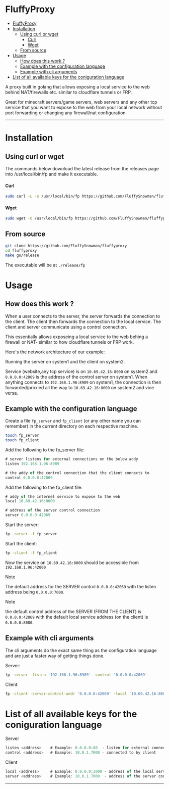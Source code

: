 # FluffyProxy

<!--toc:start-->
- [FluffyProxy](#fluffyproxy)
- [Installation](#installation)
  - [Using curl or wget](#using-curl-or-wget)
      - [Curl](#curl)
      - [Wget](#wget)
  - [From source](#from-source)
- [Usage](#usage)
  - [How does this work ?](#how-does-this-work)
  - [Example with the configuration language](#example-with-the-configuration-language)
  - [Example with cli arguments](#example-with-cli-arguments)
- [List of all available keys for the coniguration language](#list-of-all-available-keys-for-the-coniguration-language)
<!--toc:end-->

A proxy built in golang that allows exposing a local service to the
web behind NAT/firewalls etc. similar to cloudflare tunnels or FRP.

Great for minecraft servers/game servers, web servers and any other
tcp service that you want to expose to the web from your local network
without port forwarding or changing any firewall/nat configuration.

<hr />

<!-- > [!NOTE] -->
<!-- > Documentation is not complete yet. This project is still in -->
<!-- > development- do not expect things to work properly since this -->
<!-- > project is not meant to be collaborated with cos this is just a tool -->
<!-- > I've mady for myself and the code happens to be public. -->

# Installation

## Using curl or wget

The commands below download the latest release from the releases page
into /usr/local/bin/fp and make it executable.

#### Curl

```sh
sudo curl -L -o /usr/local/bin/fp https://github.com/FluffySnowman/fluffyproxy/releases/download/v1.0.0/fp_linux_amd64 && sudo chmod +x /usr/local/bin/fp
```

#### Wget

```sh
sudo wget -O /usr/local/bin/fp https://github.com/FluffySnowman/fluffyproxy/releases/download/v1.0.0/fp_linux_amd64 && sudo chmod +x /usr/local/bin/fp
```

## From source

```sh
git clone https://github.com/FluffySnowman/fluffyproxy
cd fluffyproxy
make go/release
```

The executable will be at `./release/fp`

# Usage

## How does this work ?

When a user connects to the server, the server forwards the connection
to the client. The client then forwards the connection to the local
service. The client and server communicate using a control connection.

This essentially allows exposeing a local service to the web behing a
firewall or NAT- similar to how cloudflare tunnels or FRP work.

Here's the network architecture of our example:

Running the server on system1 and the client on system2.

Service (website,any tcp service) is on `10.69.42.16:8000` on system2
and `0.0.0.0:42069` is the address of the control server on system1.
When anything connects to `192.168.1.96:8989` on system1, the
connection is then forwarded/proxied all the way to `10.69.42.16:8000`
on system2 and vice versa.

## Example with the configuration language

Create a file `fp_server` and `fp_client` (or any other name you can
remember) in the current directory on each respective machine.

```sh
touch fp_server
touch fp_client
```

Add the following to the fp_server file:

```javascript
# server listens for external connections on the below addy
listen 192.168.1.96:8989

# the addy of the control connection that the client connects to
control 0.0.0.0:42069
```

Add the following to the fp_client file:

```javascript
# addy of the internel service to expose to the web
local 10.69.42.16:8000

# address of the server control connection
server 0.0.0.0:42069
```

Start the server:

```sh
fp -server -f fp_server
```

Start the client:

```sh
fp -client -f fp_client
```

Now the service on `10.69.42.16:8000` should be accessible from `192.168.1.96:42000`

> [!NOTE]
> The default address for the SERVER control `0.0.0.0:42069` with the
> listen address being `0.0.0.0:7000`.

> [!NOTE]
> the default control address of the SERVER (FROM THE CLIENT) is
> `0.0.0.0:42069` with the default local service address (on the
> client) is `0.0.0.0:8080`.

## Example with cli arguments

The cli arguments do the exact same thing as the configuration
language and are just a faster way of getting things done.

Server:

```sh
fp -server -listen '192.168.1.96:8989' -control '0.0.0.0:42069'
```

Client:

```sh
fp -client -server-control-addr '0.0.0.0:42069' -local '10.69.42.16:8000'
```

# List of all available keys for the coniguration language

Server

```javascript
listen <address>    # Example: 0.0.0.0:80  - listen for external connections.
control <address>   # Example: 10.0.1.7000 - connected to by client
```

Client

```javascript
local <address>     # Example: 0.0.0.0:3000 - address of the local service
server <address>    # Example: 10.0.1.7000  - address of the server control
```

<hr />

<!-- ### Install script -->
<!-- This script will download the latest release from the releases page -->
<!-- into your current directory and then move it to `/usr/local/bin/fp`. -->

<!-- ### From the release page -->

<!-- Download the latest release from the [releases -->
<!-- page](github.com/FluffySnowman/fluffyproxy/releases/) and place it -->
<!-- anywhere in your `$PATH` or in a place you'll remember. -->



